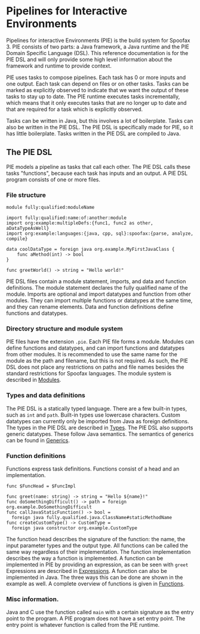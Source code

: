 # Pipelines for Interactive Environments
Pipelines for interactive Environments (PIE) is the build system for Spoofax 3.
PIE consists of two parts: a Java framework, a Java runtime and the PIE Domain Specific Language (DSL).
This reference documentation is for the PIE DSL and will only provide some high level information about the framework and runtime to provide context.

PIE uses tasks to compose pipelines.
Each task has 0 or more inputs and one output.
Each task can depend on files or on other tasks.
Tasks can be marked as explicitly observed to indicate that we want the output of these tasks to stay up to date.
The PIE runtime executes tasks incrementally, which means that it only executes tasks that are no longer up to date and that are required for a task which is explicitly observed.

Tasks can be written in Java, but this involves a lot of boilerplate.
Tasks can also be written in the PIE DSL.
The PIE DSL is specifically made for PIE, so it has little boilerplate.
Tasks written in the PIE DSL are compiled to Java.


## The PIE DSL

PIE models a pipeline as tasks that call each other.
The PIE DSL calls these tasks "functions", because each task has inputs and an output.
A PIE DSL program consists of one or more files.


### File structure

```
module fully:qualified:moduleName

import fully:qualified:name:of:another:module
import org:example:multipleDefs:{func1, func2 as other, aDataTypeAsWell}
import org:example:languages:{java, cpp, sql}:spoofax:{parse, analyze, compile}

data coolDataType = foreign java org.example.MyFirstJavaClass {
    func aMethod(int) -> bool
}

func greetWorld() -> string = "Hello world!"
```

PIE DSL files contain a module statement, imports, and data and function definitions.
The module statement declares the fully qualified name of the module.
Imports are optional and import datatypes and function from other modules.
They can import multiple functions or datatypes at the same time, and they can rename elements.
Data and function definitions define functions and datatypes.


### Directory structure and module system

PIE files have the extension `.pie`.
Each PIE file forms a module.
Modules can define functions and datatypes, and can import functions and datatypes from other modules.
It is recommended to use the same name for the module as the path and filename, but this is not required.
As such, the PIE DSL does not place any restrictions on paths and file names besides the standard restrictions for Spoofax languages. 
The module system is described in [Modules](modules/).


### Types and data definitions

The PIE DSL is a statically typed language.
There are a few built-in types, such as `int` and `path`.
Built-in types use lowercase characters.
Custom datatypes can currently only be imported from Java as foreign definitions.
The types in the PIE DSL are described in [Types](types/).
The PIE DSL also supports generic datatypes.
These follow Java semantics.
The semantics of generics can be found in [Generics](generics/).


### Function definitions

Functions express task definitions.
Functions consist of a head and an implementation.

```
func $FuncHead = $FuncImpl

func greet(name: string) -> string = "Hello ${name}!"
func doSomethingDifficult() -> path = foreign org.example.DoSomethingDifficult
func callJavaStaticFunction() -> bool =
  foreign java fully.qualified.java.ClassName#staticMethodName
func createCustomType() -> CustomType =
  foreign java constructor org.example.CustomType
```

The function head describes the signature of the function: the name, the input parameter types and the output type.
All functions can be called the same way regardless of their implementation.
The function implementation describes the way a function is implemented.
A function can be implemented in PIE by providing an expression, as can be seen with `greet`
Expressions are described in [Expressions](expressions/).
A function can also be implemented in Java.
The three ways this can be done are shown in the example as well.
A complete overview of functions is given in [Functions](functions/).


### Misc information.

Java and C use the function called `main` with a certain signature as the entry point to the program.
A PIE program does not have a set entry point.
The entry point is whatever function is called from the PIE runtime.
